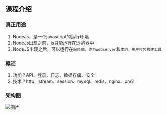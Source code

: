 ## 课程介绍

### 真正用途
1. NodeJs，是一个javascript的运行环境
2. NodeJs出现之前，js只能运行在浏览器中
3. NodeJS出现之后，可以运行在`服务端，作为webserver`和`本地，用户打包构建工具`

### 概述

1. 功能？API、登录、日志、数据存储、安全
2. 技术？http、stream、session、mysql、redis、nginx、pm2

### 架构图

![图片](../imgs/案例架构图.png)

